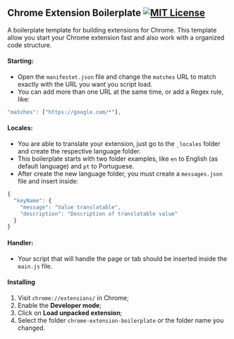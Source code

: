 ## Chrome Extension Boilerplate [![MIT License](https://img.shields.io/badge/License-MIT-blue.svg)](http://opensource.org/licenses/MIT)

A boilerplate template for building extensions for Chrome.
This template allow you start your Chrome extension fast and also work with a organized code structure.


#### Starting:
* Open the `manifestet.json` file and change the `matches` URL to match exactly with the URL you want you script load.
* You can add more than one URL at the same time, or add a Regex rule, like:
```javascript
"matches": ["https://google.com/*"],
```

#### Locales:
* You are able to translate your extension, just go to the `_locales` folder and create the respective language folder.
* This boilerplate starts with two folder examples, like `en` to English (as default language) and `pt` to Portuguese.
* After create the new language folder, you must create a `messages.json` file and insert inside:
```javascript
{
  "keyName": {
    "message": "Value translatable",
    "description": "Description of translatable value"
  }
}
```

#### Handler:
* Your script that will handle the page or tab should be inserted inside the `main.js` file.

#### Installing
1. Visit `chrome://extensions/` in Chrome;
2. Enable the **Developer mode**;
3. Click on **Load unpacked extension**;
4. Select the folder `chrome-extension-boilerplate` or the folder name you changed.
